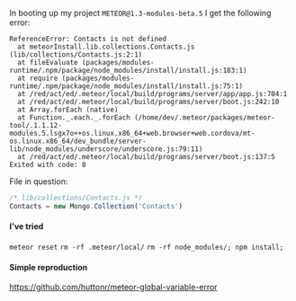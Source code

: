 In booting up my project  `METEOR@1.3-modules-beta.5` I get the following error:

```
ReferenceError: Contacts is not defined
  at meteorInstall.lib.collections.Contacts.js (lib/collections/Contacts.js:2:1)
  at fileEvaluate (packages/modules-runtime/.npm/package/node_modules/install/install.js:183:1)
  at require (packages/modules-runtime/.npm/package/node_modules/install/install.js:75:1)
  at /red/act/ed/.meteor/local/build/programs/server/app/app.js:704:1
  at /red/act/ed/.meteor/local/build/programs/server/boot.js:242:10
  at Array.forEach (native)
  at Function._.each._.forEach (/home/dev/.meteor/packages/meteor-tool/.1.1.12-modules.5.lsgx7o++os.linux.x86_64+web.browser+web.cordova/mt-os.linux.x86_64/dev_bundle/server-lib/node_modules/underscore/underscore.js:79:11)
  at /red/act/ed/.meteor/local/build/programs/server/boot.js:137:5
Exited with code: 8
```

File in question:

```javascript
/* lib/collections/Contacts.js */
Contacts = new Mongo.Collection('Contacts')
```

#### I've tried
`meteor reset`
`rm -rf .meteor/local/`
`rm -rf node_modules/; npm install;`

#### Simple reproduction
https://github.com/huttonr/meteor-global-variable-error
